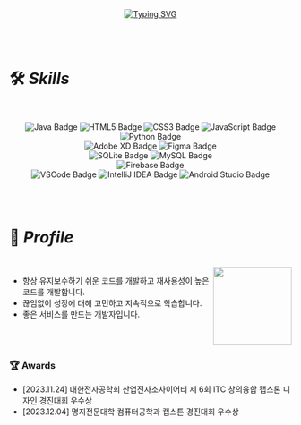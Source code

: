 <br>
<br>

<p align="center">
  <a href="https://git.io/typing-svg">
    <img src="https://readme-typing-svg.demolab.com?font=Roboto+Mono&pause=1000&color=000000&center=true&vCenter=true&random=false&width=435&lines=Hi%2C+I'm+yujin%09%F0%9F%92%96+" alt="Typing SVG" />
  </a>
</p>

<br>
<br>

# 🛠 *Skills*

<br>

<p align="center">
  <img src="https://img.shields.io/badge/java-%23ED8B00.svg?style=flat-square&logo=openjdk&logoColor=white" alt="Java Badge"/>
  <img src="https://img.shields.io/badge/html5-%23E34F26.svg?style=flat-square&logo=html5&logoColor=white" alt="HTML5 Badge"/>
  <img src="https://img.shields.io/badge/css3-%231572B6.svg?style=flat-square&logo=css3&logoColor=white" alt="CSS3 Badge"/>
  <img src="https://img.shields.io/badge/javascript-%23323330.svg?style=flat-square&logo=javascript&logoColor=%23F7DF1E" alt="JavaScript Badge"/>
  <img src="https://img.shields.io/badge/python-3670A0?style=flat-sqare&logo=python&logoColor=ffdd54" alt="Python Badge"/>
  <br>
  <img src="https://img.shields.io/badge/Adobe%20XD-470137?style=flat-square&logo=Adobe%20XD&logoColor=#FF61F6" alt="Adobe XD Badge"/>
  <img src="https://img.shields.io/badge/figma-%23F24E1E.svg?style=flat-square&logo=figma&logoColor=white" alt="Figma Badge"/>
  <br>
  <img src="https://img.shields.io/badge/sqlite-%2307405e.svg?style=flat-square&logo=sqlite&logoColor=white" alt="SQLite Badge"/>
  <img src="https://img.shields.io/badge/mysql-%2300f.svg?style=flat-square&logo=mysql&logoColor=white" alt="MySQL Badge"/>
  <br>
  <img src="https://img.shields.io/badge/firebase-%23039BE5.svg?style=flat-square&logo=firebase" alt="Firebase Badge"/>
  <br>
  <img src="https://img.shields.io/badge/Visual%20Studio%20Code-0078d7.svg?style=flat-square&logo=visual-studio-code&logoColor=white" alt="VSCode Badge"/>
  <img src="https://img.shields.io/badge/IntelliJIDEA-000000.svg?style=flat-square&logo=intellij-idea&logoColor=white" alt="IntelliJ IDEA Badge"/>
  <img src="https://img.shields.io/badge/Android%20Studio-3DDC84.svg?style=flat-square&logo=android-studio&logoColor=white" alt="Android Studio Badge"/>
</p>


<br>
<br>

# 🔎 *Profile* 

<br>

<img align='right' src="https://github-readme-stats.vercel.app/api?username=yudaeng&hide_title=true&show_icons=true&theme=graywhite" height="140"> 


- 항상 유지보수하기 쉬운 코드를 개발하고 재사용성이 높은 코드를 개발합니다.
- 끊임없이 성장에 대해 고민하고 지속적으로 학습합니다.
- 좋은 서비스를 만드는 개발자입니다.

<br>
<br>

### **🏆 Awards**

- [2023.11.24] 대한전자공학회 산업전자소사이어티 제 6회 ITC 창의융합 캡스톤 디자인 경진대회 우수상
- [2023.12.04] 명지전문대학 컴퓨터공학과 캡스톤 경진대회 우수상




